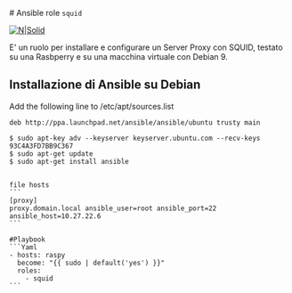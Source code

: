 <BS># Ansible role `squid`

[![N|Solid](http://basilicata.ninux.org/images/Logo_Ninux_Basilicata_600-192.png)](http://basilicata.ninux.org)

E' un ruolo per installare e configurare un Server Proxy con SQUID, testato su una Rasbperry e su una macchina virtuale con Debian 9.

## Installazione di Ansible su Debian
Add the following line to /etc/apt/sources.list
~~~
deb http://ppa.launchpad.net/ansible/ansible/ubuntu trusty main

$ sudo apt-key adv --keyserver keyserver.ubuntu.com --recv-keys 93C4A3FD7BB9C367
$ sudo apt-get update
$ sudo apt-get install ansible


file hosts
```
[proxy]
proxy.domain.local ansible_user=root ansible_port=22 ansible_host=10.27.22.6
```

#Playbook
```Yaml
- hosts: raspy
  become: "{{ sudo | default('yes') }}"
  roles:
    - squid
```

